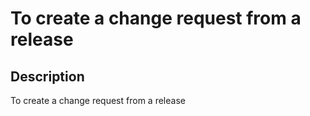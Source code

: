 # To create a change request from a release

## Description

To create a change request from a release
